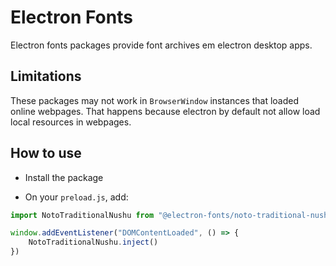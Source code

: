# Electron Fonts

Electron fonts packages provide font archives em electron desktop apps.

## Limitations

These packages may not work in `BrowserWindow` instances that loaded online webpages. That happens because electron by default not allow load local resources in webpages.

## How to use

* Install the package

* On your `preload.js`, add:

```ts
import NotoTraditionalNushu from "@electron-fonts/noto-traditional-nushu"

window.addEventListener("DOMContentLoaded", () => {
    NotoTraditionalNushu.inject()
})
```